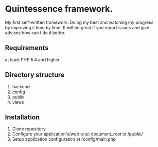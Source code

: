 # Quintessence framework.

 My first self-written framework. Doing my best and watching my progress by improving it time by time.
 It will be great if you report issues and give advices how can I do it better.
 

## Requirements
 at least PHP 5.4 and higher
 
 
## Directory structure
1. backend
2. config
3. public
4. views

## Installation
1. Clone repository
2. Configure your application's(web-site) document_root to /public/
3. Setup application configuration at /config/main.php



